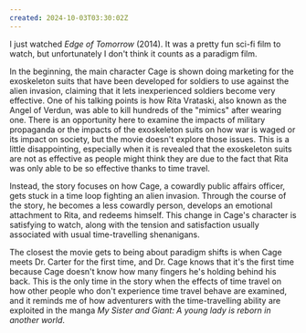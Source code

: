 ```yaml
---
created: 2024-10-03T03:30:02Z
---
```


I just watched _Edge of Tomorrow_ (2014). It was a pretty fun sci-fi film to watch, but unfortunately I don't think it counts as a paradigm film.

In the beginning, the main character Cage is shown doing marketing for the exoskeleton suits that have been developed for soldiers to use against the alien invasion, claiming that it lets inexperienced soldiers become very effective. One of his talking points is how Rita Vrataski, also known as the Angel of Verdun, was able to kill hundreds of the "mimics" after wearing one. There is an opportunity here to examine the impacts of military propaganda or the impacts of the exoskeleton suits on how war is waged or its impact on society, but the movie doesn't explore those issues. This is a little disappointing, especially when it is revealed that the exoskeleton suits are not as effective as people might think they are due to the fact that Rita was only able to be so effective thanks to time travel.

Instead, the story focuses on how Cage, a cowardly public affairs officer, gets stuck in a time loop fighting an alien invasion. Through the course of the story, he becomes a less cowardly person, develops an emotional attachment to Rita, and redeems himself. This change in Cage's character is satisfying to watch, along with the tension and satisfaction usually associated with usual time-travelling shenanigans.

The closest the movie gets to being about paradigm shifts is when Cage meets Dr. Carter for the first time, and Dr. Cage knows that it's the first time because Cage doesn't know how many fingers he's holding behind his back. This is the only time in the story when the effects of time travel on how other people who don't experience time travel behave are examined, and it reminds me of how adventurers with the time-travelling ability are exploited in the manga _My Sister and Giant: A young lady is reborn in another world_.
